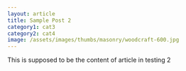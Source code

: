 ```yaml
---
layout: article
title: Sample Post 2
category1: cat3
category2: cat4
image: /assets/images/thumbs/masonry/woodcraft-600.jpg
---
```

<p>This is supposed to be the content of article in testing 2</p>

